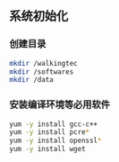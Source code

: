 ## 系统初始化

### 创建目录
```bash
mkdir /walkingtec
mkdir /softwares
mkdir /data
```

### 安装编译环境等必用软件
```bash
yum -y install gcc-c++
yum -y install pcre*
yum -y install openssl*
yum -y install wget
```